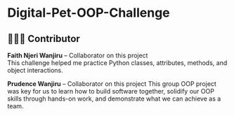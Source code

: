 ﻿# Digital-Pet-OOP-Challenge
## 👩🏽‍💻 Contributor
**Faith Njeri Wanjiru** – Collaborator on this project  
This challenge helped me practice Python classes, attributes, methods, and object interactions.

**Prudence Wanjiru** – Collaborator on this project
This group OOP project was key for us to learn how to build software together, solidify our OOP skills through hands-on work, and demonstrate what we can achieve as a team.
